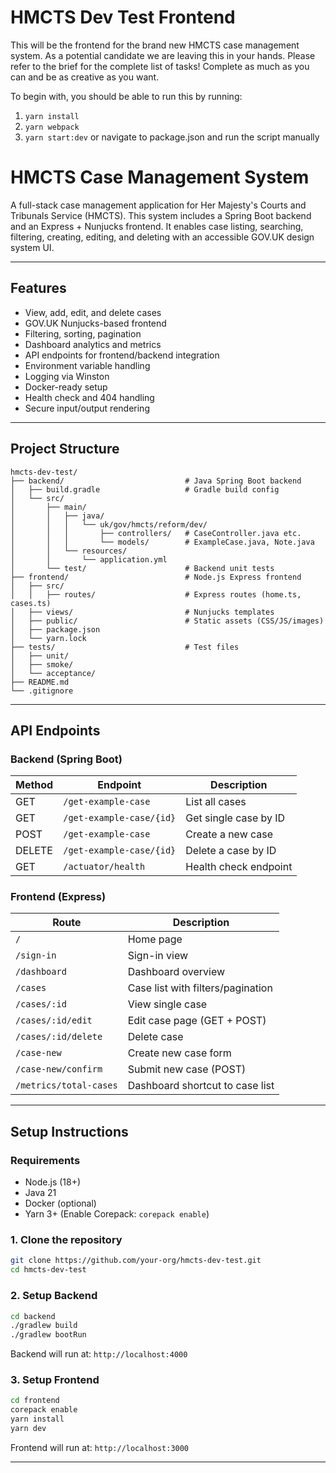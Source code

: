 # HMCTS Dev Test Frontend
This will be the frontend for the brand new HMCTS case management system. As a potential candidate we are leaving
this in your hands. Please refer to the brief for the complete list of tasks! Complete as much as you can and be
as creative as you want.

To begin with, you should be able to run this by running:
1) `yarn install`
2) `yarn webpack`
3) `yarn start:dev` or navigate to package.json and run the script manually


# HMCTS Case Management System

A full-stack case management application for Her Majesty's Courts and Tribunals Service (HMCTS). This system includes a Spring Boot backend and an Express + Nunjucks frontend. It enables case listing, searching, filtering, creating, editing, and deleting with an accessible GOV.UK design system UI.

---

## Features

- View, add, edit, and delete cases
- GOV.UK Nunjucks-based frontend
- Filtering, sorting, pagination
- Dashboard analytics and metrics
- API endpoints for frontend/backend integration
- Environment variable handling
- Logging via Winston
- Docker-ready setup
- Health check and 404 handling
- Secure input/output rendering

---

## Project Structure

```
hmcts-dev-test/
├── backend/                           # Java Spring Boot backend
│   ├── build.gradle                   # Gradle build config
│   └── src/
│       ├── main/
│       │   ├── java/
│       │   │   └── uk/gov/hmcts/reform/dev/
│       │   │       ├── controllers/   # CaseController.java etc.
│       │   │       └── models/        # ExampleCase.java, Note.java
│       │   └── resources/
│       │       └── application.yml
│       └── test/                      # Backend unit tests
├── frontend/                          # Node.js Express frontend
│   ├── src/
│   │   ├── routes/                    # Express routes (home.ts, cases.ts)
│   ├── views/                         # Nunjucks templates
│   ├── public/                        # Static assets (CSS/JS/images)
│   ├── package.json
│   └── yarn.lock
├── tests/                             # Test files
│   ├── unit/
│   ├── smoke/
│   └── acceptance/
├── README.md
└── .gitignore
```

---

## API Endpoints

### Backend (Spring Boot)

| Method | Endpoint                        | Description                    |
|--------|----------------------------------|--------------------------------|
| GET    | `/get-example-case`             | List all cases                 |
| GET    | `/get-example-case/{id}`        | Get single case by ID          |
| POST   | `/get-example-case`             | Create a new case              |
| DELETE | `/get-example-case/{id}`        | Delete a case by ID            |
| GET    | `/actuator/health`              | Health check endpoint          |

### Frontend (Express)

| Route                    | Description                              |
|--------------------------|------------------------------------------|
| `/`                      | Home page                                |
| `/sign-in`               | Sign-in view                             |
| `/dashboard`             | Dashboard overview                       |
| `/cases`                 | Case list with filters/pagination        |
| `/cases/:id`             | View single case                         |
| `/cases/:id/edit`        | Edit case page (GET + POST)              |
| `/cases/:id/delete`      | Delete case                              |
| `/case-new`              | Create new case form                     |
| `/case-new/confirm`      | Submit new case (POST)                   |
| `/metrics/total-cases`   | Dashboard shortcut to case list          |

---

## Setup Instructions

### Requirements

- Node.js (18+)
- Java 21
- Docker (optional)
- Yarn 3+ (Enable Corepack: `corepack enable`)

### 1. Clone the repository

```bash
git clone https://github.com/your-org/hmcts-dev-test.git
cd hmcts-dev-test
```

### 2. Setup Backend

```bash
cd backend
./gradlew build
./gradlew bootRun
```

Backend will run at: `http://localhost:4000`

### 3. Setup Frontend

```bash
cd frontend
corepack enable
yarn install
yarn dev
```

Frontend will run at: `http://localhost:3000`

---
